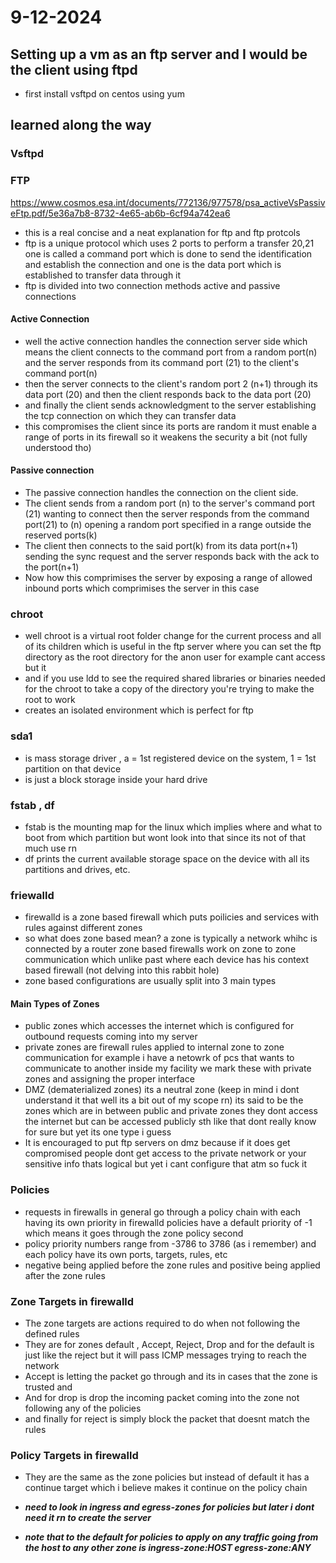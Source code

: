 # 9-12-2024

## Setting up a vm as an ftp server and I would be the client using ftpd

- first install vsftpd on centos using yum 

## learned along the way

### Vsftpd
### FTP
https://www.cosmos.esa.int/documents/772136/977578/psa_activeVsPassiveFtp.pdf/5e36a7b8-8732-4e65-ab6b-6cf94a742ea6
- this is a real concise and a neat explanation for ftp and ftp protcols 
- ftp is a unique protocol which uses 2 ports to perform a transfer 20,21 one is called a command port which is done to send the identification and establish the connection and one is the data port which is established to transfer data through it 
- ftp is divided into two connection methods active and passive connections

#### Active Connection
- well the active connection handles the connection server side which means the client connects to the command port from a random port(n) and the server responds from its command port (21) to the client's command port(n) 
- then the server connects to the client's random port 2 (n+1) through its data port (20) and then the client responds back to the data port (20) 
- and finally the client sends acknowledgment to the server establishing the tcp connection on which they can transfer data 
- this compromises the client since its ports are random it must enable a range of ports in its firewall so it weakens the security a bit (not fully understood tho)

#### Passive connection
- The passive connection handles the connection on the client side.
- The client sends from a random port (n) to the server's command port (21) wanting to connect then the server responds from the command port(21) to (n) opening a random port specified in a range outside the reserved ports(k)
- The client then connects to the said port(k) from its data port(n+1) sending the sync request and the server responds back with the ack to the port(n+1)
- Now how this comprimises the server by exposing a range of allowed inbound ports which comprimises the server in this case 

### chroot
-  well chroot is a virtual root folder change for the current process and all of its children which is useful in the ftp server where you can set the ftp directory as the root directory for the anon user for example cant access but it
-  and if you use ldd to see the required shared libraries or binaries needed for the chroot to take a copy of the directory you're trying to make the root to work
-  creates an isolated environment which is perfect for ftp


### sda1
- is mass storage driver , a = 1st registered device on the system, 1 = 1st partition on that device
- is just a block storage inside your hard drive
### fstab , df 
- fstab is the mounting map for the linux which implies where and what to boot from which partition but wont look into that since its not of that much use rn 
- df prints the current available storage space on the device with all its partitions and drives, etc.
### friewalld
- firewalld is a zone based firewall which puts poilicies and services with rules against different zones
- so what does zone based mean? a zone is typically a network whihc is connected by a router zone based firewalls work on zone to zone communication which unlike past where each device has his context based firewall (not delving into this rabbit hole)
- zone based configurations are usually split into 3 main types 
#### Main Types of Zones
- public zones which accesses the internet which is configured for outbound requests coming into my server 
- private zones are firewall rules applied to internal zone to zone communication for example i have a netowrk of pcs that wants to communicate to another inside my facility we mark these with private zones and assigning the proper interface
- DMZ (dematerialized zones) its a neutral zone (keep in mind i dont understand it that well its a bit out of my scope rn) its said to be the zones which are in between public and private zones they dont access the internet but can be accessed publicly sth like that dont really know for sure but yet its one type i guess
- It is encouraged to put ftp servers on dmz because if it does get compromised people dont get access to the private network or your sensitive info thats logical but yet i cant configure that atm so fuck it

### Policies
- requests in firewalls in general go through a policy chain with each having its own priority in firewalld policies have a default priority of -1 which means it goes through the zone policy second
- policy priority numbers range from -3786 to 3786 (as i remember) and each policy have its own ports, targets, rules, etc 
- negative being applied before the zone rules and positive being applied after the zone rules

### Zone Targets in firewalld

- The zone targets are actions required to do when not following the defined rules
- They are for zones default , Accept, Reject, Drop and for the default is just like the reject but it will pass ICMP messages trying to reach the network
- Accept is letting the packet go through and its in cases that the zone is trusted and 
- And for drop is drop the incoming packet coming into the zone not following any of the policies
- and finally for reject is simply block the packet that doesnt match the rules

### Policy Targets in firewalld
- They are the same as the zone policies but instead of default it has a continue target which i believe makes it continue on the policy chain

- ***need to look in ingress and egress-zones for policies but later i dont need it rn to create the server***


- ***note that to the default for policies to apply on any traffic going from the host to any other zone is ingress-zone:HOST egress-zone:ANY***
